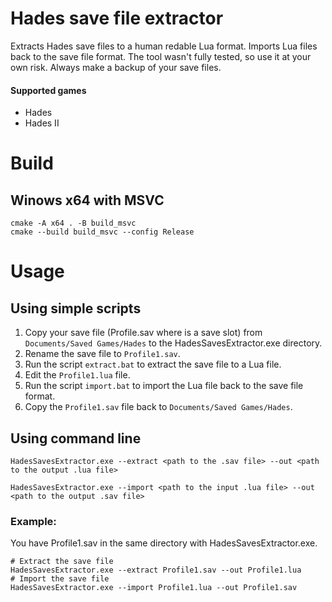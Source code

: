 
# Hades save file extractor

Extracts Hades save files to a human redable Lua format. Imports Lua files back to the save file format.
The tool wasn't fully tested, so use it at your own risk. Always make a backup of your save files.

#### Supported games
+ Hades
+ Hades II

# Build

## Winows x64 with MSVC

```shell
cmake -A x64 . -B build_msvc
cmake --build build_msvc --config Release
```

# Usage

## Using simple scripts

1. Copy your save file (Profile<X>.sav where <X> is a save slot) from `Documents/Saved Games/Hades` to the HadesSavesExtractor.exe directory.
2. Rename the save file to `Profile1.sav`.
3. Run the script `extract.bat` to extract the save file to a Lua file.
4. Edit the `Profile1.lua` file.
5. Run the script `import.bat` to import the Lua file back to the save file format.
6. Copy the `Profile1.sav` file back to `Documents/Saved Games/Hades`.

## Using command line

```shell
HadesSavesExtractor.exe --extract <path to the .sav file> --out <path to the output .lua file>
```

```shell
HadesSavesExtractor.exe --import <path to the input .lua file> --out <path to the output .sav file>
```

### Example:

You have Profile1.sav in the same directory with HadesSavesExtractor.exe.

```shell
# Extract the save file
HadesSavesExtractor.exe --extract Profile1.sav --out Profile1.lua
# Import the save file
HadesSavesExtractor.exe --import Profile1.lua --out Profile1.sav
```
